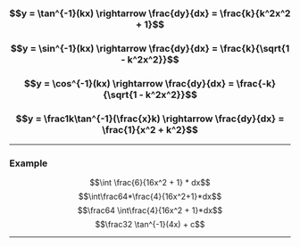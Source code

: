 ### $$y = \tan^{-1}(kx) \rightarrow \frac{dy}{dx} = \frac{k}{k^2x^2 + 1}$$
### $$y = \sin^{-1}(kx) \rightarrow \frac{dy}{dx} = \frac{k}{\sqrt{1 - k^2x^2}}$$
### $$y = \cos^{-1}(kx) \rightarrow \frac{dy}{dx} = \frac{-k}{\sqrt{1 - k^2x^2}}$$
### $$y = \frac1k\tan^{-1}(\frac{x}k) \rightarrow \frac{dy}{dx} = \frac{1}{x^2 + k^2}$$
______

### Example
$$\int \frac{6}{16x^2 + 1} * dx$$ $$\int\frac64*\frac{4}{16x^2+1}*dx$$
 $$\frac64 \int\frac{4}{16x^2 + 1}*dx$$ $$\frac32 \tan^{-1}(4x) + c$$
________
